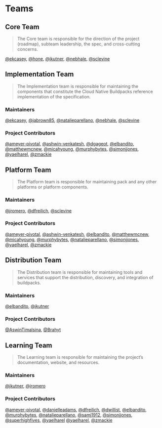 # Teams

## Core Team

> The Core team is responsible for the direction of the project (roadmap), subteam leadership, the spec, and cross-cutting concerns.

[@ekcasey][@ekcasey], [@hone][@hone], [@jkutner][@jkutner], [@nebhale][@nebhale], [@sclevine][@sclevine]

## Implementation Team

> The Implementation team is responsible for maintaining the components that constitute the Cloud Native Buildpacks reference implementation of the specification.

### Maintainers

[@ekcasey][@ekcasey], [@jabrown85][@jabrown85], [@natalieparellano][@natalieparellano], [@nebhale][@nebhale], [@sclevine][@sclevine]

### Project Contributors

[@ameyer-pivotal][@ameyer-pivotal], [@ashwin-venkatesh][@ashwin-venkatesh], [@dgageot][@dgageot], [@elbandito][@elbandito], [@matthewmcnew][@matthewmcnew], [@micahyoung][@micahyoung], [@murphybytes][@murphybytes], [@simonjjones][@simonjjones], [@yaelharel][@yaelharel], [@zmackie][@zmackie]

## Platform Team

> The Platform team is responsible for maintaining pack and any other platforms or platform components.

### Maintainers

[@jromero][@jromero], [@dfreilich][@dfreilich], [@sclevine][@sclevine]

### Project Contributors 

[@ameyer-pivotal][@ameyer-pivotal], [@ashwin-venkatesh][@ashwin-venkatesh], [@elbandito][@elbandito], [@matthewmcnew][@matthewmcnew], [@micahyoung][@micahyoung], [@murphybytes][@murphybytes], [@natalieparellano][@natalieparellano], [@simonjjones][@simonjjones], [@yaelharel][@yaelharel], [@zmackie][@zmackie]
## Distribution Team

> The Distribution team is responsible for maintaining tools and services that support the distribution, discovery, and integration of buildpacks.

### Maintainers

[@elbandito][@elbandito], [@jkutner][@jkutner]

### Project Contributors

[@AswinTimalsina][@AswinTimalsina], [@Brahyt][@Brahyt]

## Learning Team

> The Learning team is responsible for maintaining the project’s documentation, website, and resources.

### Maintainers

[@jkutner][@jkutner], [@jromero][@jromero]

### Project Contributors

[@ameyer-pivotal][@ameyer-pivotal], [@danielleadams][@danielleadams], [@dfreilich][@dfreilich], [@dwillist][@dwillist], [@elbandito][@elbandito], [@murphybytes][@murphybytes], [@natalieparellano][@natalieparellano], [@samj1912][@samj1912], [@simonjjones][@simonjjones], [@superhighfives][@superhighfives], [@yaelharel]
[@yaelharel], [@zmackie][@zmackie]

[@AswinTimalsina]: https://github.com/AswinTimalsina
[@ameyer-pivotal]: https://github.com/ameyer-pivotal
[@ashwin-venkatesh]: https://github.com/ashwin-venkatesh
[@Brahyt]: https://github.com/Brahyt
[@danielleadams]: https://github.com/danielleadams
[@dfreilich]: https://github.com/dfreilich
[@dgageot]: https://github.com/dgageot
[@dwillist]: https://github.com/dwillist
[@ekcasey]: https://github.com/ekcasey
[@elbandito]: https://github.com/elbandito
[@jabrown85]: https://github.com/jabrown85
[@hone]: https://github.com/hone
[@jkutner]: https://github.com/jkutner
[@jromero]: https://github.com/jromero
[@matthewmcnew]: https://github.com/matthewmcnew
[@micahyoung]: https://github.com/micahyoung
[@murphybytes]: https://github.com/murphybytes
[@natalieparellano]: https://github.com/natalieparellano
[@nebhale]: https://github.com/nebhale
[@samj1912]: https://github.com/samj1912
[@sclevine]: https://github.com/sclevine
[@simonjjones]: https://github.com/simonjjones
[@superhighfives]: https://github.com/superhighfives
[@yaelharel]: https://github.com/yaelharel
[@zmackie]: https://github.com/zmackie
